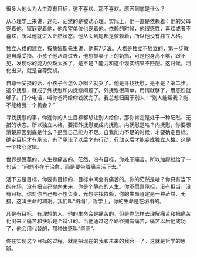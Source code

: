 很多人他认为人生没有目标，这不喜欢、那不喜欢。原因到底是什么？

从心理学上来讲，迷茫、茫然的是被动心理。实际上，他一直是依赖着：他的父母宠着他，家庭宠着他，他希望单位也宠着他。依赖的时候，他很感性，喜欢或者不喜欢，所以他就进入茫然状态。他从头到尾都是依赖着，所以他没有独立人格。

独立人格的建立，按詹姆斯先生讲，他有7步法。人格是独立不独立的，第一步就是自尊受损。小孩子他从跑过去，他想抓桌子上的奶瓶，可是他身高不够，跟不见，发现你的能力欠缺太多了，是不是？能力和这个现实结果不匹配。这时候，泪化出来，就是自尊受损。

自尊一受损的话，小孩子会怎么办啊？就哭了。他是寻找抚慰，是不是？第二步。这个抚慰，就成了外抚慰和内抚慰问题了。外抚慰很简单，用情就够了，用感性就够了。打个电话，喊你爸妈给你钱就完了。我总想归因于别人：“别人能帮我？能不能给我一个机会？”

寻找抚慰的事，你连你的人生目标都想让别人给你，那你肯定是处于一种茫然、无措的状态。所以独立人格，要把外抚慰变成内抚慰。内抚慰是啥？内抚慰，你要想清楚原因到底是什么？是我自己能力不足。自我能力不足的时候，才要确定目标。确定目标才有承诺，有了承诺了以后才有行动，行动以后才能变成独立人格。这是一个核心逻辑。

世界是荒芜的，人生是痛苦的。茫然，没有目标，你处于痛苦。所以加缪就给了一句话：“问题不在于治愈，而是要带着痛苦活下去。”

活下去是目标，你要有目标的，目标中间会有痛苦的。你的茫然是啥？你只有当下的在场，没有把自己抛向未来，你是个静态的人生。你不愿意承担，没有担当，没有目标，你对你自己都不想负责，光想寻找依赖，你的生命肯定是一种茫然、无措，这叫生命的凋谢。我们叫“坍塌”，哲学上，你的生命是在坍塌的。

凡是有目标、有理想的人，他的生命会是痛苦的。但是你怎样去理解痛苦和把痛苦化出来？痛苦和快乐是个辩证的。当他通过这个路径拥有痛苦，痛苦以后他成功了，他会用代替的，那种快感叫“崇高”。

你在实现这个目标的过程，就是把现在的我和未来的我合一了。这就是哲学的思辨。

